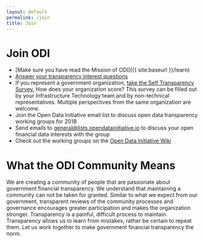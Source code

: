 ```yaml
---
layout: default
permalink: /join
title: Join
---
```


# Join ODI
* [Make sure you have read the Mission of ODI]({{ site.baseurl }}/learn)
* [Answer your transparency interest questions](https://www.surveymonkey.com/r/L9HS2S8)
* If you represent a government organization, [take the Self Transparency Survey.](https://www.surveymonkey.com/r/LSJSQLK) How does your organization score? This survey can be filled out by your Infrastructure Technology team and by non-technical representatives. Multiple perspectives from the same organization are welcome.
* Join the Open Data Initiative email list to discuss open data transparency working groups for 2018
* Send emails to general@lists.opendatainitiative.io to discuss your open financial data interests with the group
* Check out the working groups on the [Open Data Initiative Wiki](http://wiki.opendatainitiative.io/)

# What the ODI Community Means
We are creating a community of people that are passionate about government financial transparency. We understand that maintaining a community can not be taken for granted. Similar to what we expect from our government, transparent reviews of the community processes and governance encourages greater participation and makes the organization stronger. Transparency is a painful, difficult process to maintain. Transparency allows us to learn from mistakes, rather be certain to repeat them. Let us work together to make government financial transparency the norm.
